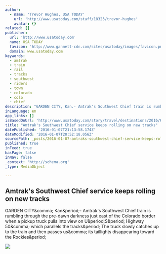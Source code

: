 ```yaml
---
author:
  - name: 'Trevor Hughes, USA TODAY'
    url: 'http://www.usatoday.com/staff/18323/trevor-hughes'
    avatar: {}
related: []
publisher:
  url: 'http://www.usatoday.com'
  name: USA TODAY
  favicon: 'http://www.gannett-cdn.com/sites/usatoday/images/favicon.png'
  domain: www.usatoday.com
keywords:
  - amtrak
  - train
  - rail
  - tracks
  - southwest
  - riders
  - town
  - colorado
  - colo
  - chief
description: "GARDEN CITY, Kan.- Amtrak's Southwest Chief train is rumbling through the pre-dawn darkness just east of the Colorado border when a pickup truck pulls into view on U.S. Highway 50, which parallels the tracks. The truck slowly catches up to the train and then passes us, its taillights disappearing toward the Rockies."
inLanguage: en
app_links: []
isBasedOnUrl: 'http://www.usatoday.com/story/travel/destinations/2016/01/05/amtraks-southwest-chief-service-keeps-rolling-new-tracks/75670686/'
title: "Amtrak's Southwest Chief service keeps rolling on new tracks"
datePublished: '2016-01-07T21:13:58.174Z'
dateModified: '2016-01-07T20:52:18.056Z'
sourcePath: _posts/2016-01-07-amtraks-southwest-chief-service-keeps-rolling-on-new-tracks.md
published: true
inFeed: true
hasPage: false
inNav: false
_context: 'http://schema.org'
_type: MediaObject

---
```

<article style=""><h1>Amtrak's Southwest Chief service keeps rolling on new tracks</h1><p>GARDEN CITY&amp;comma; Kan&amp;period;- Amtrak's Southwest Chief train is rumbling through the pre-dawn darkness just east of the Colorado border when a pickup truck pulls into view on U&amp;period;S&amp;period; Highway 50&amp;comma; which parallels the tracks&amp;period; The truck slowly catches up to the train and then passes us&amp;comma; its taillights disappearing toward the Rockies&amp;period;</p><img src="http://www.gannett-cdn.com/-mm-/01be837406f734d82a45e3f9642d3ca9edb708b0/c=685-953-3763-2692&amp;r=x1128&amp;c=2000x1125/local/-/media/2015/11/12/USATODAY/USATODAY/635829468667796001-DSC08066.JPG" /></article>